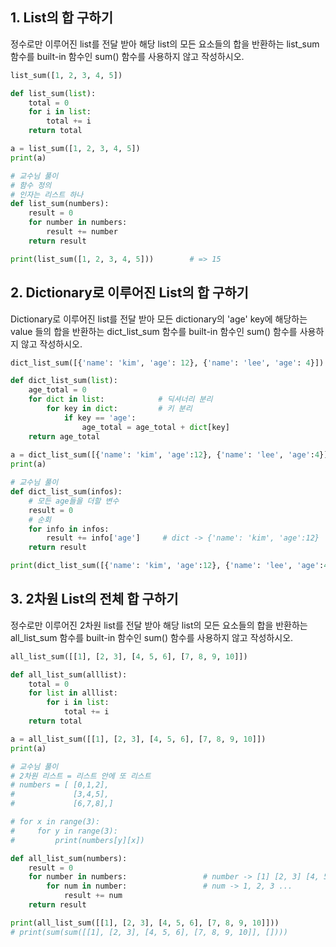 ## 1. List의 합 구하기

정수로만 이루어진 list를 전달 받아 해당 list의 모든 요소들의 합을 반환하는 list_sum 함수를 built-in 함수인 sum() 함수를 사용하지 않고 작성하시오.

```python
list_sum([1, 2, 3, 4, 5])                                                  # => 15
```

```python
def list_sum(list):
    total = 0
    for i in list:
        total += i
    return total

a = list_sum([1, 2, 3, 4, 5])
print(a)

# 교수님 풀이
# 함수 정의
# 인자는 리스트 하나
def list_sum(numbers):
    result = 0
    for number in numbers:
        result += number
    return result

print(list_sum([1, 2, 3, 4, 5]))        # => 15
```



## 2. Dictionary로 이루어진 List의 합 구하기

Dictionary로 이루어진 list를 전달 받아 모든 dictionary의 'age' key에 해당하는 value 들의 합을 반환하는 dict_list_sum 함수를 built-in 함수인 sum() 함수를 사용하지 않고 작성하시오.

```python
dict_list_sum([{'name': 'kim', 'age': 12}, {'name': 'lee', 'age': 4}])     # => 16
```

```python
def dict_list_sum(list):
    age_total = 0
    for dict in list:            # 딕셔너리 분리
        for key in dict:         # 키 분리
            if key == 'age':
                age_total = age_total + dict[key]
    return age_total   
          
a = dict_list_sum([{'name': 'kim', 'age':12}, {'name': 'lee', 'age':4}])
print(a)

# 교수님 풀이
def dict_list_sum(infos):
    # 모든 age들을 더할 변수
    result = 0
    # 순회
    for info in infos:
        result += info['age']     # dict -> {'name': 'kim', 'age':12}
    return result

print(dict_list_sum([{'name': 'kim', 'age':12}, {'name': 'lee', 'age':4}]))
```



## 3. 2차원 List의 전체 합 구하기

정수로만 이루어진 2차원 list를 전달 받아 해당 list의 모든 요소들의 합을 반환하는 all_list_sum 함수를 built-in 함수인 sum() 함수를 사용하지 않고 작성하시오.

```python
all_list_sum([[1], [2, 3], [4, 5, 6], [7, 8, 9, 10]])                       # => 55
```

```python
def all_list_sum(alllist):
    total = 0
    for list in alllist:
        for i in list:
            total += i
    return total

a = all_list_sum([[1], [2, 3], [4, 5, 6], [7, 8, 9, 10]])
print(a)

# 교수님 풀이
# 2차원 리스트 = 리스트 안에 또 리스트
# numbers = [ [0,1,2],
#             [3,4,5],
#             [6,7,8],]

# for x in range(3):
#     for y in range(3):
#         print(numbers[y][x])

def all_list_sum(numbers):
    result = 0
    for number in numbers:                 # number -> [1] [2, 3] [4, 5, 6] [7, 8, 9, 10]
        for num in number:                 # num -> 1, 2, 3 ...
            result += num
    return result

print(all_list_sum([[1], [2, 3], [4, 5, 6], [7, 8, 9, 10]]))
# print(sum(sum([[1], [2, 3], [4, 5, 6], [7, 8, 9, 10]], [])))
```

